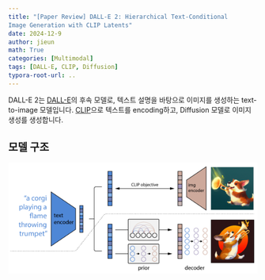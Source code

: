 ```yaml
---
title: "[Paper Review] DALL-E 2: Hierarchical Text-Conditional
Image Generation with CLIP Latents"
date: 2024-12-9
author: jieun
math: True
categories: [Multimodal]
tags: [DALL-E, CLIP, Diffusion]
typora-root-url: ..
---
```


DALL-E 2는 [DALL-E](https://jieun121070.github.io/posts/DALL-E/)의 후속 모델로, 텍스트 설명을 바탕으로 이미지를 생성하는 text-to-image 모델입니다. [CLIP](https://jieun121070.github.io/posts/CLIP/)으로 텍스트를 encoding하고, Diffusion 모델로 이미지 생성를 생성합니다.

## 모델 구조

![](/assets/img/diffusion/dalle-2.png)